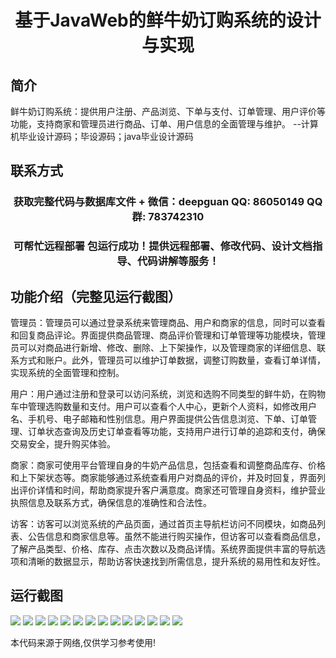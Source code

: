 <p><h1 align="center">基于JavaWeb的鲜牛奶订购系统的设计与实现</h1></p>

## 简介
鲜牛奶订购系统：提供用户注册、产品浏览、下单与支付、订单管理、用户评价等功能，支持商家和管理员进行商品、订单、用户信息的全面管理与维护。    --计算机毕业设计源码；毕设源码；java毕业设计源码


## 联系方式
<p><h3 align="center">获取完整代码与数据库文件 + 微信：deepguan QQ: 86050149 QQ群: 783742310</h3></p>
<p><h3 align="center">可帮忙远程部署 包运行成功！提供远程部署、修改代码、设计文档指导、代码讲解等服务！</h3></p>

## 功能介绍（完整见运行截图）
管理员：管理员可以通过登录系统来管理商品、用户和商家的信息，同时可以查看和回复商品评论。界面提供商品管理、商品评价管理和订单管理等功能模块，管理员可以对商品进行新增、修改、删除、上下架操作，以及管理商家的详细信息、联系方式和账户。此外，管理员可以维护订单数据，调整订购数量，查看订单详情，实现系统的全面管理和控制。

用户：用户通过注册和登录可以访问系统，浏览和选购不同类型的鲜牛奶，在购物车中管理选购数量和支付。用户可以查看个人中心，更新个人资料，如修改用户名、手机号、电子邮箱和性别信息。用户界面提供公告信息浏览、下单、订单管理、订单状态查询及历史订单查看等功能，支持用户进行订单的追踪和支付，确保交易安全，提升购买体验。

商家：商家可使用平台管理自身的牛奶产品信息，包括查看和调整商品库存、价格和上下架状态等。商家能够通过系统查看用户对商品的评价，并及时回复，界面列出评价详情和时间，帮助商家提升客户满意度。商家还可管理自身资料，维护营业执照信息及联系方式，确保信息的准确性和合法性。

访客：访客可以浏览系统的产品页面，通过首页主导航栏访问不同模块，如商品列表、公告信息和商家信息等。虽然不能进行购买操作，但访客可以查看商品信息，了解产品类型、价格、库存、点击次数以及商品详情。系统界面提供丰富的导航选项和清晰的数据显示，帮助访客快速找到所需信息，提升系统的易用性和友好性。


## 运行截图
![](https://bs-1329754181.cos.ap-shanghai.myqcloud.com/spring/FreshMilkOrderingSystemDesignAndImplementation/img/001.jpg)
![](https://bs-1329754181.cos.ap-shanghai.myqcloud.com/spring/FreshMilkOrderingSystemDesignAndImplementation/img/002.jpg)
![](https://bs-1329754181.cos.ap-shanghai.myqcloud.com/spring/FreshMilkOrderingSystemDesignAndImplementation/img/003.jpg)
![](https://bs-1329754181.cos.ap-shanghai.myqcloud.com/spring/FreshMilkOrderingSystemDesignAndImplementation/img/004.jpg)
![](https://bs-1329754181.cos.ap-shanghai.myqcloud.com/spring/FreshMilkOrderingSystemDesignAndImplementation/img/005.jpg)
![](https://bs-1329754181.cos.ap-shanghai.myqcloud.com/spring/FreshMilkOrderingSystemDesignAndImplementation/img/006.jpg)
![](https://bs-1329754181.cos.ap-shanghai.myqcloud.com/spring/FreshMilkOrderingSystemDesignAndImplementation/img/007.jpg)
![](https://bs-1329754181.cos.ap-shanghai.myqcloud.com/spring/FreshMilkOrderingSystemDesignAndImplementation/img/008.jpg)
![](https://bs-1329754181.cos.ap-shanghai.myqcloud.com/spring/FreshMilkOrderingSystemDesignAndImplementation/img/009.jpg)
![](https://bs-1329754181.cos.ap-shanghai.myqcloud.com/spring/FreshMilkOrderingSystemDesignAndImplementation/img/010.jpg)
![](https://bs-1329754181.cos.ap-shanghai.myqcloud.com/spring/FreshMilkOrderingSystemDesignAndImplementation/img/011.jpg)
![](https://bs-1329754181.cos.ap-shanghai.myqcloud.com/spring/FreshMilkOrderingSystemDesignAndImplementation/img/012.jpg)
![](https://bs-1329754181.cos.ap-shanghai.myqcloud.com/spring/FreshMilkOrderingSystemDesignAndImplementation/img/013.jpg)
![](https://bs-1329754181.cos.ap-shanghai.myqcloud.com/spring/FreshMilkOrderingSystemDesignAndImplementation/img/014.jpg)

<p>本代码来源于网络,仅供学习参考使用!</p>
